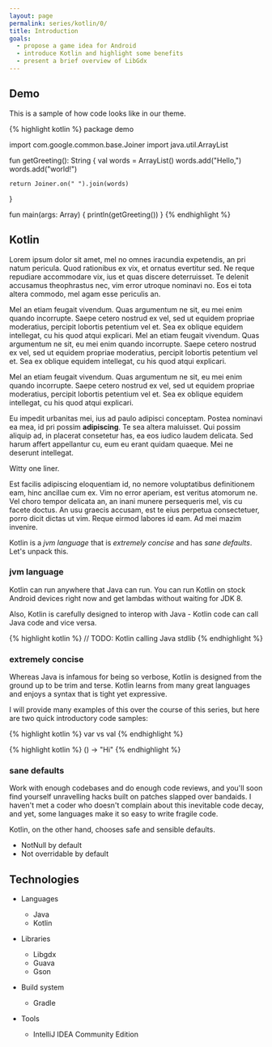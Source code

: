 ```yaml
---
layout: page
permalink: series/kotlin/0/
title: Introduction
goals:
  - propose a game idea for Android
  - introduce Kotlin and highlight some benefits
  - present a brief overview of LibGdx
---
```


## Demo

This is a sample of how code looks like in our theme.

{% highlight kotlin %}
package demo

import com.google.common.base.Joiner
import java.util.ArrayList

fun getGreeting(): String {
    val words = ArrayList<String>()
    words.add("Hello,")
    words.add("world!")

    return Joiner.on(" ").join(words)
}

fun main(args: Array<String>) {
    println(getGreeting())
}
{% endhighlight %}

## Kotlin

Lorem ipsum dolor sit amet, mel no omnes iracundia expetendis, an pri natum pericula. Quod rationibus ex <span name="reallylong">vix</span>, et ornatus evertitur sed. Ne reque repudiare accommodare vix, ius et quas discere deterruisset. Te delenit accusamus theophrastus nec, vim error utroque nominavi no. Eos ei tota altera commodo, mel agam esse periculis an.
<aside name="reallylong">
Mel an etiam feugait vivendum. Quas argumentum ne sit, eu mei enim quando incorrupte. Saepe cetero nostrud ex vel, sed ut equidem propriae moderatius, percipit lobortis petentium vel et. Sea ex oblique equidem intellegat, cu his quod atqui explicari. Mel an etiam feugait vivendum. Quas argumentum ne sit, eu mei enim quando incorrupte. Saepe cetero nostrud ex vel, sed ut equidem propriae moderatius, percipit lobortis petentium vel et. Sea ex oblique equidem intellegat, cu his quod atqui explicari.
</aside>

Mel an etiam feugait vivendum. Quas argumentum ne sit, eu mei enim quando incorrupte. Saepe cetero nostrud ex vel, sed ut equidem propriae moderatius, percipit lobortis petentium vel et. Sea ex oblique equidem intellegat, cu his quod atqui explicari.

Eu impedit urbanitas mei, ius ad paulo adipisci conceptam. Postea nominavi ea mea, id pri possim <b><span name="nameexample">adipiscing</span></b>. Te sea altera maluisset. Qui possim aliquip ad, in placerat consetetur has, ea eos iudico laudem delicata. Sed harum affert appellantur cu, eum eu erant quidam quaeque. Mei ne deserunt intellegat.
<aside name="nameexample">
  Witty one liner.
</aside>

Est facilis adipiscing eloquentiam id, no nemore voluptatibus definitionem eam, hinc ancillae cum ex. Vim no error aperiam, est veritus atomorum ne. Vel choro tempor delicata an, an inani munere persequeris mel, vis cu facete doctus. An usu graecis accusam, est te eius perpetua consectetuer, porro dicit dictas ut vim. Reque eirmod labores id eam. Ad mei mazim invenire.

Kotlin is a *jvm language* that is *extremely concise* and has *sane defaults*. Let's unpack this.

### jvm language
Kotlin can run anywhere that Java can run. You can run Kotlin on stock Android devices right now and get lambdas without waiting for JDK 8.

Also, Kotlin is carefully designed to interop with Java - Kotlin code can call Java code and vice versa.

{% highlight kotlin %}
// TODO: Kotlin calling Java stdlib
{% endhighlight %}

### extremely concise
Whereas Java is infamous for being so verbose, Kotlin is designed from the ground up to be trim and terse. Kotlin learns from many great languages and enjoys a syntax that is tight yet expressive.

I will provide many examples of this over the course of this series, but here are two quick introductory code samples:

{% highlight kotlin %}
var vs val
{% endhighlight %}

{% highlight kotlin %}
() -> "Hi"
{% endhighlight %}


### sane defaults
Work with enough codebases and do enough code reviews, and you'll soon find yourself unravelling hacks built on patches slapped over bandaids. I haven't met a coder who doesn't complain about this inevitable code decay, and yet, some languages make it so easy to write fragile code.

Kotlin, on the other hand, chooses safe and sensible defaults.

* NotNull by default
* Not overridable by default

## Technologies

* Languages
  * Java
  * Kotlin

* Libraries
  * Libgdx
  * Guava
  * Gson

* Build system
  * Gradle

* Tools
  * IntelliJ IDEA Community Edition

